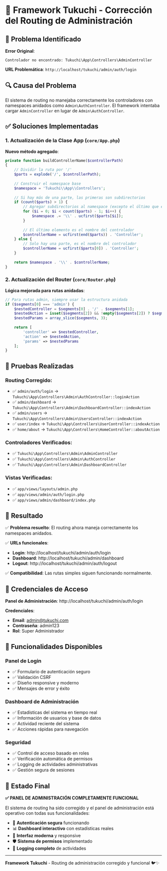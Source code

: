 # 🔧 Framework Tukuchi - Corrección del Routing de Administración

## 🐛 Problema Identificado

**Error Original**: 
```
Controlador no encontrado: Tukuchi\App\Controllers\AdminController
```

**URL Problemática**: `http://localhost/tukuchi/admin/auth/login`

## 🔍 Causa del Problema

El sistema de routing no manejaba correctamente los controladores con namespaces anidados como `Admin\AuthController`. El framework intentaba cargar `AdminController` en lugar de `Admin\AuthController`.

## ✅ Soluciones Implementadas

### 1. **Actualización de la Clase App** (`core/App.php`)

**Nuevo método agregado**:
```php
private function buildControllerName($controllerPath)
{
    // Dividir la ruta por '/'
    $parts = explode('/', $controllerPath);
    
    // Construir el namespace base
    $namespace = 'Tukuchi\\App\\Controllers';
    
    // Si hay más de una parte, las primeras son subdirectorios
    if (count($parts) > 1) {
        // Agregar subdirectorios al namespace (excepto el último que es el controlador)
        for ($i = 0; $i < count($parts) - 1; $i++) {
            $namespace .= '\\' . ucfirst($parts[$i]);
        }
        
        // El último elemento es el nombre del controlador
        $controllerName = ucfirst(end($parts)) . 'Controller';
    } else {
        // Solo hay una parte, es el nombre del controlador
        $controllerName = ucfirst($parts[0]) . 'Controller';
    }
    
    return $namespace . '\\' . $controllerName;
}
```

### 2. **Actualización del Router** (`core/Router.php`)

**Lógica mejorada para rutas anidadas**:
```php
// Para rutas admin, siempre usar la estructura anidada
if ($segments[0] === 'admin') {
    $nestedController = $segments[0] . '/' . $segments[1];
    $nestedAction = isset($segments[2]) && !empty($segments[2]) ? $segments[2] : $this->defaultAction;
    $nestedParams = array_slice($segments, 3);
    
    return [
        'controller' => $nestedController,
        'action' => $nestedAction,
        'params' => $nestedParams
    ];
}
```

## 🧪 Pruebas Realizadas

### Routing Corregido:
- ✅ `admin/auth/login` → `Tukuchi\App\Controllers\Admin\AuthController::loginAction`
- ✅ `admin/dashboard` → `Tukuchi\App\Controllers\Admin\DashboardController::indexAction`
- ✅ `admin/users` → `Tukuchi\App\Controllers\Admin\UsersController::indexAction`
- ✅ `user/index` → `Tukuchi\App\Controllers\UserController::indexAction`
- ✅ `home/about` → `Tukuchi\App\Controllers\HomeController::aboutAction`

### Controladores Verificados:
- ✅ `Tukuchi\App\Controllers\Admin\AdminController`
- ✅ `Tukuchi\App\Controllers\Admin\AuthController`
- ✅ `Tukuchi\App\Controllers\Admin\DashboardController`

### Vistas Verificadas:
- ✅ `app/views/layouts/admin.php`
- ✅ `app/views/admin/auth/login.php`
- ✅ `app/views/admin/dashboard/index.php`

## 🎯 Resultado

✅ **Problema resuelto**: El routing ahora maneja correctamente los namespaces anidados.

✅ **URLs funcionales**:
- **Login**: http://localhost/tukuchi/admin/auth/login
- **Dashboard**: http://localhost/tukuchi/admin/dashboard
- **Logout**: http://localhost/tukuchi/admin/auth/logout

✅ **Compatibilidad**: Las rutas simples siguen funcionando normalmente.

## 🔐 Credenciales de Acceso

**Panel de Administración**: http://localhost/tukuchi/admin/auth/login

**Credenciales**:
- **Email**: admin@tukuchi.com
- **Contraseña**: admin123
- **Rol**: Super Administrador

## 🚀 Funcionalidades Disponibles

### Panel de Login
- ✅ Formulario de autenticación seguro
- ✅ Validación CSRF
- ✅ Diseño responsive y moderno
- ✅ Mensajes de error y éxito

### Dashboard de Administración
- ✅ Estadísticas del sistema en tiempo real
- ✅ Información de usuarios y base de datos
- ✅ Actividad reciente del sistema
- ✅ Acciones rápidas para navegación

### Seguridad
- ✅ Control de acceso basado en roles
- ✅ Verificación automática de permisos
- ✅ Logging de actividades administrativas
- ✅ Gestión segura de sesiones

## 🎉 Estado Final

**✅ PANEL DE ADMINISTRACIÓN COMPLETAMENTE FUNCIONAL**

El sistema de routing ha sido corregido y el panel de administración está operativo con todas sus funcionalidades:

- 🔐 **Autenticación segura** funcionando
- 📊 **Dashboard interactivo** con estadísticas reales
- 🎨 **Interfaz moderna** y responsive
- 🛡️ **Sistema de permisos** implementado
- 📝 **Logging completo** de actividades

---

**Framework Tukuchi** - Routing de administración corregido y funcional 🐦✨